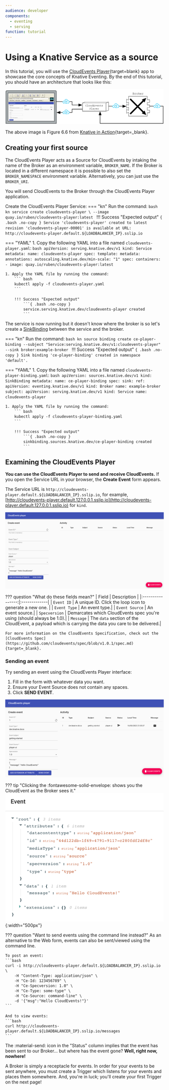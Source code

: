 ```yaml
---
audience: developer
components:
  - eventing
  - serving
function: tutorial
---
```


# Using a Knative Service as a source

In this tutorial, you will use the [CloudEvents Player](https://github.com/ruromero/cloudevents-player){target=blank} app to showcase the core concepts of Knative Eventing. By the end of this tutorial, you should have an architecture that looks like this:

![The CloudEvents Player acts as both a source and a sink for CloudEvents](images/event_diagram.png)

The above image is Figure 6.6 from [Knative in Action](https://www.manning.com/books/knative-in-action){target=_blank}.

## Creating your first source

The CloudEvents Player acts as a Source for CloudEvents by intaking the name of the Broker as an environment variable, `BROKER_NAME`. If the Broker is
located in a different namespace it is possible to also set the `BROKER_NAMESPACE` environment variable. Alternatively, you can just use the `BROKER_URI`.

You will send CloudEvents to the Broker through the CloudEvents Player application.

Create the CloudEvents Player Service:
=== "kn"
    Run the command:
    ```bash
    kn service create cloudevents-player \
    --image quay.io/ruben/cloudevents-player:latest
    ```
    !!! Success "Expected output"
        ```{ .bash .no-copy }
        Service 'cloudevents-player' created to latest revision 'cloudevents-player-00001' is available at URL:
        http://cloudevents-player.default.${LOADBALANCER_IP}.sslip.io
        ```

=== "YAML"
    1. Copy the following YAML into a file named `cloudevents-player.yaml`:
        ```bash
        apiVersion: serving.knative.dev/v1
        kind: Service
        metadata:
          name: cloudevents-player
        spec:
          template:
            metadata:
              annotations:
                autoscaling.knative.dev/min-scale: "1"
            spec:
              containers:
                - image: quay.io/ruben/cloudevents-player:latest
        ```

    1. Apply the YAML file by running the command:
        ``` bash
        kubectl apply -f cloudevents-player.yaml
        ```

        !!! Success "Expected output"
            ```{ .bash .no-copy }
            service.serving.knative.dev/cloudevents-player created
            ```

The service is now running but it doesn't know where the broker is so let's create a
[SinkBinding](https://knative.dev/docs/eventing/custom-event-source/sinkbinding/) between the service and the broker.

=== "kn"
    Run the command:
    ```bash
    kn source binding create ce-player-binding --subject "Service:serving.knative.dev/v1:cloudevents-player" --sink broker:example-broker
    ```
    !!! Success "Expected output"
        ```{ .bash .no-copy }
        Sink binding 'ce-player-binding' created in namespace 'default'.
        ```

=== "YAML"
    1. Copy the following YAML into a file named `cloudevents-player-binding.yaml`:
        ```bash
        apiVersion: sources.knative.dev/v1
        kind: SinkBinding
        metadata:
          name: ce-player-binding
        spec:
          sink:
            ref:
              apiVersion: eventing.knative.dev/v1
              kind: Broker
              name: example-broker
          subject:
            apiVersion: serving.knative.dev/v1
            kind: Service
            name: cloudevents-player
        ```

    1. Apply the YAML file by running the command:
        ``` bash
        kubectl apply -f cloudevents-player-binding.yaml
        ```

        !!! Success "Expected output"
            ```{ .bash .no-copy }
            sinkbinding.sources.knative.dev/ce-player-binding created
            ```

## Examining the CloudEvents Player

**You can use the CloudEvents Player to send and receive CloudEvents.**
If you open the Service URL in your browser, the **Create Event** form appears.

The Service URL is `http://cloudevents-player.default.${LOADBALANCER_IP}.sslip.io`,
for example, [http://cloudevents-player.default.127.0.0.1.sslip.io](http://cloudevents-player.default.127.0.0.1.sslip.io) for `kind`.

![The user interface for the CloudEvents Player](images/event_form.png)

??? question "What do these fields mean?"
    | Field          | Description |
    |:----------------:|:-------------|
    | `Event ID`     | A unique ID. Click the loop icon to generate a new one.   |
    | `Event Type`   | An event type.|
    | `Event Source` | An event source.|
    | `Specversion`  | Demarcates which CloudEvents spec you're using (should always be 1.0).|
    | `Message`      | The `data` section of the CloudEvent, a payload which is carrying the data you care to be delivered.|

    For more information on the CloudEvents Specification, check out the [CloudEvents Spec](https://github.com/cloudevents/spec/blob/v1.0.1/spec.md){target=_blank}.

### Sending an event

Try sending an event using the CloudEvents Player interface:

1. Fill in the form with whatever data you want.
1. Ensure your Event Source does not contain any spaces.
1. Click **SEND EVENT**.

![CloudEvents Player Send](images/event_sent.png)

??? tip "Clicking the :fontawesome-solid-envelope: shows you the CloudEvent as the Broker sees it."
    ![Event Details](images/event_details.png){:width="500px"}

??? question "Want to send events using the command line instead?"
    As an alternative to the Web form, events can also be sent/viewed using the command line.

    To post an event:
    ```bash
    curl -i http://cloudevents-player.default.${LOADBALANCER_IP}.sslip.io \
        -H "Content-Type: application/json" \
        -H "Ce-Id: 123456789" \
        -H "Ce-Specversion: 1.0" \
        -H "Ce-Type: some-type" \
        -H "Ce-Source: command-line" \
        -d '{"msg":"Hello CloudEvents!"}'
    ```

    And to view events:
    ```bash
    curl http://cloudevents-player.default.${LOADBALANCER_IP}.sslip.io/messages
    ```

The :material-send: icon in the "Status" column implies that the event has been sent to our Broker... but where has the event gone? **Well, right now, nowhere!**

A Broker is simply a receptacle for events. In order for your events to be sent anywhere, you must create a Trigger which listens for your events and places them somewhere. And, you're in luck; you'll create your first Trigger on the next page!

